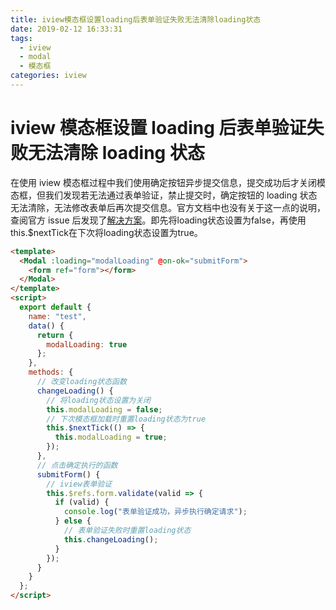 ```yaml
---
title: iview模态框设置loading后表单验证失败无法清除loading状态
date: 2019-02-12 16:33:31
tags:
  - iview
  - modal
  - 模态框
categories: iview
---
```


# iview 模态框设置 loading 后表单验证失败无法清除 loading 状态

在使用 iview 模态框过程中我们使用确定按钮异步提交信息，提交成功后才关闭模态框，但我们发现若无法通过表单验证，禁止提交时，确定按钮的 loading 状态无法清除，无法修改表单后再次提交信息。官方文档中也没有关于这一点的说明，查阅官方 issue 后发现了[解决方案](https://github.com/iview/iview/issues/597)。即先将loading状态设置为false，再使用this.$nextTick在下次将loading状态设置为true。

```html
<template>
  <Modal :loading="modalLoading" @on-ok="submitForm">
    <form ref="form"></form>
  </Modal>
</template>
<script>
  export default {
    name: "test",
    data() {
      return {
        modalLoading: true
      };
    },
    methods: {
      // 改变loading状态函数
      changeLoading() {
        // 将loading状态设置为关闭
        this.modalLoading = false;
        // 下次模态框加载时重置loading状态为true
        this.$nextTick(() => {
          this.modalLoading = true;
        });
      },
      // 点击确定执行的函数
      submitForm() {
        // iview表单验证
        this.$refs.form.validate(valid => {
          if (valid) {
            console.log("表单验证成功，异步执行确定请求");
          } else {
            // 表单验证失败时重置loading状态
            this.changeLoading();
          }
        });
      }
    }
  };
</script>
```
